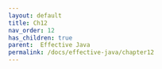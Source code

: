 ```yaml
---
layout: default
title: Ch12
nav_order: 12
has_children: true
parent:  Effective Java
permalink: /docs/effective-java/chapter12
---
```


